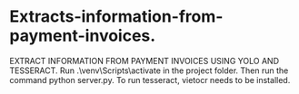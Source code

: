 # Extracts-information-from-payment-invoices.
 EXTRACT INFORMATION FROM PAYMENT INVOICES USING YOLO AND TESSERACT.
Run .\venv\Scripts\activate in the project folder.
Then run the command python server.py.
To run tesseract, vietocr needs to be installed.
